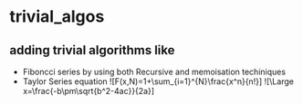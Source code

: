 # trivial_algos
## adding trivial algorithms like
* Fiboncci series by using both Recursive and memoisation techiniques
* Taylor Series equation ![F(x,N)=1+\sum_{i=1}^{N}\frac{x^n}{n!}]
![\Large x=\frac{-b\pm\sqrt{b^2-4ac}}{2a}]
